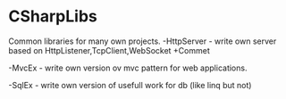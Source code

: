 # CSharpLibs
Common libraries for many own projects.
-HttpServer - write own server based on HttpListener,TcpClient,WebSocket +Commet

-MvcEx - write own version ov mvc pattern for web applications.

-SqlEx - write own version of usefull work for db (like linq but not)
